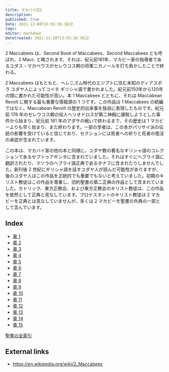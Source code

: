 ```yaml
---
title: マカバイ記2
description: 
published: true
date: 2021-12-08T13:55:38.362Z
tags: 
editor: markdown
dateCreated: 2021-11-28T13:55:38.362Z
---
```


2 Maccabees は、Second Book of Maccabees、Second Maccabees とも呼ばれ、2 Macc. と略されます。それは、紀元前161年、マカビー家の指導者であるユダス・マカベウスがセレウコス朝の将軍ニカノールを打ち負かしたことで終わる。

2 Maccabees はもともと、ヘレニズム時代のエジプトに住む未知のディアスポラ ユダヤ人によってコイネ ギリシャ語で書かれました。紀元前150年から120年の間に書かれた可能性が高い。本 1 Maccabees とともに、それは Maccabean Revolt に関する最も重要な情報源の 1 つです。この作品は 1 Maccabees の続編ではなく、Maccabean Revolt の歴史的出来事を独自に表現したものです。紀元前 178 年のセレウコス朝の役人ヘリオドロスが第二神殿に課税しようとした事件から始まり、紀元前 161 年のアダサの戦いで終わるまで、その歴史は 1 マカビーよりも早く始まり、また終わります。一部の学者は、この本がパリサイ派の伝統の影響を受けていると信じており、セクションには死者への祈りと死者の復活の承認が含まれています。

この本は、マカバイ家の他の本と同様に、ユダヤ教の著名なギリシャ語のコレクションであるセプトゥアギンタに含まれていました。それはすぐにヘブライ語に翻訳されたり、マソラのヘブライ語正典であるタナフに含まれたりしませんでした。創刊後 2 世紀にギリシャ語を話すユダヤ人が読んだ可能性がありますが、後のユダヤ人はこの作品を正統的でも重要でもないと考えていました。初期のキリスト教徒はこの作品を尊重し、旧約聖書の第二正典の作品として含まれていました。カトリック、東方正教会、および東方正教会のキリスト教徒は、この作品を依然として正典と見なしています。プロテスタントのキリスト教徒は 2 マカビーを正典とは見なしていませんが、多くは 2 マカビーを聖書の外典の一部として含んでいます。

## Index

- [章 1](/ja/Bible/2_Maccabees/1)
- [章 2](/ja/Bible/2_Maccabees/2)
- [章 3](/ja/Bible/2_Maccabees/3)
- [章 4](/ja/Bible/2_Maccabees/4)
- [章 5](/ja/Bible/2_Maccabees/5)
- [章 6](/ja/Bible/2_Maccabees/6)
- [章 7](/ja/Bible/2_Maccabees/7)
- [章 8](/ja/Bible/2_Maccabees/8)
- [章 9](/ja/Bible/2_Maccabees/9)
- [章 10](/ja/Bible/2_Maccabees/10)
- [章 11](/ja/Bible/2_Maccabees/11)
- [章 12](/ja/Bible/2_Maccabees/12)
- [章 13](/ja/Bible/2_Maccabees/13)
- [章 14](/ja/Bible/2_Maccabees/14)
- [章 15](/ja/Bible/2_Maccabees/15)



[聖書の全索引](/ja/index/bible)


## External links

- https://en.wikipedia.org/wiki/2_Maccabees